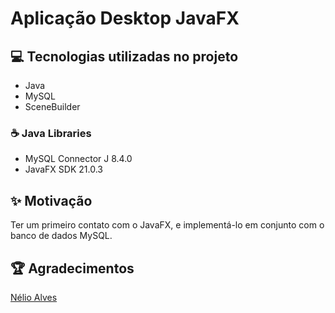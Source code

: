 # Aplicação Desktop JavaFX

## 💻 Tecnologias utilizadas no projeto

- Java
- MySQL
- SceneBuilder

### ☕ Java Libraries

- MySQL Connector J 8.4.0
- JavaFX SDK 21.0.3

## ✨ Motivação

Ter um primeiro contato com o JavaFX, e implementá-lo em conjunto com o banco de dados MySQL.

## 🏆 Agradecimentos

[Nélio Alves](https://www.udemy.com/course/java-curso-completo/)
